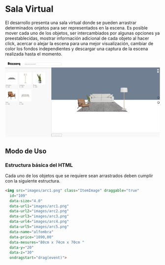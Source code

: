 # Sala Virtual
El desarrollo presenta una sala virtual donde se pueden arrastrar determinados onjetos para ser representados en la escena. Es posible mover cada uno de los objetos, ser intercambiados por algunas opciones ya preestablecidas, mostrar información adicional de cada objeto al hacer click, acercar o alejar la escena para una mejor visualización, cambiar de color los fondos independientes y descargar una captura de la escena realizada hasta el momento.

![Captura](images/captura.png)

## Modo de Uso
### Estructura básica del HTML
Cada uno de los objetos que se requiere sean arrastrados deben cumplir con la siguiente estructura.

```html
<img src="images/arc1.png" class="ItemImage" draggable="true"
  id="109" 
  data-size="4.0" 
  data-url1="images/arc1.png"
  data-url2="images/arc2.png"
  data-url3="images/arc3.png"
  data-url4="images/arc4.png"
  data-url5="images/arc5.png"
  data-name="alfombra"
  data-price="1890,00"
  data-mesures="80cm x 74cm x 70cm "
  data-y="20"
  data-z="30"
  ondragstart="drag(event)">